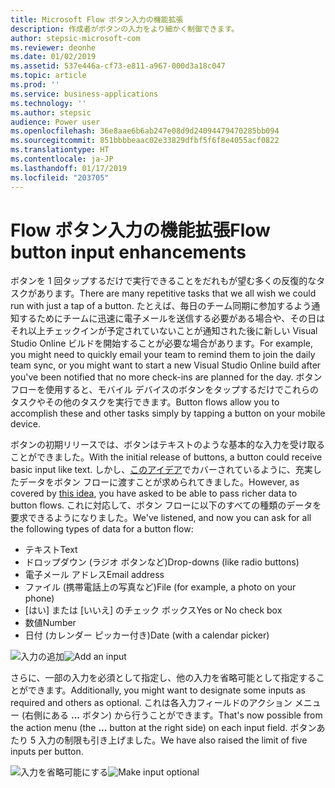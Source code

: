 ```yaml
---
title: Microsoft Flow ボタン入力の機能拡張
description: 作成者がボタンの入力をより細かく制御できます。
author: stepsic-microsoft-com
ms.reviewer: deonhe
ms.date: 01/02/2019
ms.assetid: 537e446a-cf73-e811-a967-000d3a18c047
ms.topic: article
ms.prod: ''
ms.service: business-applications
ms.technology: ''
ms.author: stepsic
audience: Power user
ms.openlocfilehash: 36e8aae6b6ab247e08d9d24094479470285bb094
ms.sourcegitcommit: 851bbbbeaac02e33829dfbf5f6f8e4055acf0822
ms.translationtype: HT
ms.contentlocale: ja-JP
ms.lasthandoff: 01/17/2019
ms.locfileid: "203705"
---
```

# <a name="flow-button-input-enhancements"></a><span data-ttu-id="64786-103">Flow ボタン入力の機能拡張</span><span class="sxs-lookup"><span data-stu-id="64786-103">Flow button input enhancements</span></span>




<span data-ttu-id="64786-104">ボタンを 1 回タップするだけで実行できることをだれもが望む多くの反復的なタスクがあります。</span><span class="sxs-lookup"><span data-stu-id="64786-104">There are many repetitive tasks that we all wish we could run with just a tap of a button.</span></span> <span data-ttu-id="64786-105">たとえば、毎日のチーム同期に参加するよう通知するためにチームに迅速に電子メールを送信する必要がある場合や、その日はそれ以上チェックインが予定されていないことが通知された後に新しい Visual Studio Online ビルドを開始することが必要な場合があります。</span><span class="sxs-lookup"><span data-stu-id="64786-105">For example, you might need to quickly email your team to remind them to join the daily team sync, or you might want to start a new Visual Studio Online build after you've been notified that no more check-ins are planned for the day.</span></span> <span data-ttu-id="64786-106">ボタン フローを使用すると、モバイル デバイスのボタンをタップするだけでこれらのタスクやその他のタスクを実行できます。</span><span class="sxs-lookup"><span data-stu-id="64786-106">Button flows allow you to accomplish these and other tasks simply by tapping a button on your mobile device.</span></span>

<span data-ttu-id="64786-107">ボタンの初期リリースでは、ボタンはテキストのような基本的な入力を受け取ることができました。</span><span class="sxs-lookup"><span data-stu-id="64786-107">With the initial release of buttons, a button could receive basic input like text.</span></span> <span data-ttu-id="64786-108">しかし、[このアイデア](https://powerusers.microsoft.com/t5/Flow-Ideas/Create-multiple-input-types-for-buttons/idi-p/33695)でカバーされているように、充実したデータをボタン フローに渡すことが求められてきました。</span><span class="sxs-lookup"><span data-stu-id="64786-108">However, as covered by [this idea](https://powerusers.microsoft.com/t5/Flow-Ideas/Create-multiple-input-types-for-buttons/idi-p/33695), you have asked to be able to pass richer data to button flows.</span></span> <span data-ttu-id="64786-109">これに対応して、ボタン フローに以下のすべての種類のデータを要求できるようになりました。</span><span class="sxs-lookup"><span data-stu-id="64786-109">We've listened, and now you can ask for all the following types of data for a button flow:</span></span>

- <span data-ttu-id="64786-110">テキスト</span><span class="sxs-lookup"><span data-stu-id="64786-110">Text</span></span>
- <span data-ttu-id="64786-111">ドロップダウン (ラジオ ボタンなど)</span><span class="sxs-lookup"><span data-stu-id="64786-111">Drop-downs (like radio buttons)</span></span>
- <span data-ttu-id="64786-112">電子メール アドレス</span><span class="sxs-lookup"><span data-stu-id="64786-112">Email address</span></span>
- <span data-ttu-id="64786-113">ファイル (携帯電話上の写真など)</span><span class="sxs-lookup"><span data-stu-id="64786-113">File (for example, a photo on your phone)</span></span>
- <span data-ttu-id="64786-114">[はい] または [いいえ] のチェック ボックス</span><span class="sxs-lookup"><span data-stu-id="64786-114">Yes or No check box</span></span>
- <span data-ttu-id="64786-115">数値</span><span class="sxs-lookup"><span data-stu-id="64786-115">Number</span></span>
- <span data-ttu-id="64786-116">日付 (カレンダー ピッカー付き)</span><span class="sxs-lookup"><span data-stu-id="64786-116">Date (with a calendar picker)</span></span>

<span data-ttu-id="64786-117">![入力の追加](media/flow-button-enhancements-1.png "入力の追加")</span><span class="sxs-lookup"><span data-stu-id="64786-117">![Add an input](media/flow-button-enhancements-1.png "Add an input")</span></span>

<span data-ttu-id="64786-118">さらに、一部の入力を必須として指定し、他の入力を省略可能として指定することができます。</span><span class="sxs-lookup"><span data-stu-id="64786-118">Additionally, you might want to designate some inputs as required and others as optional.</span></span> <span data-ttu-id="64786-119">これは各入力フィールドのアクション メニュー (右側にある **...** ボタン) から行うことができます。</span><span class="sxs-lookup"><span data-stu-id="64786-119">That's now possible from the action menu (the **...** button at the right side) on each input field.</span></span> <span data-ttu-id="64786-120">ボタンあたり 5 入力の制限も引き上げました。</span><span class="sxs-lookup"><span data-stu-id="64786-120">We have also raised the limit of five inputs per button.</span></span>

<span data-ttu-id="64786-121">![入力を省略可能にする](media/flow-button-enhancements-2.png "入力を省略可能にする")</span><span class="sxs-lookup"><span data-stu-id="64786-121">![Make input optional](media/flow-button-enhancements-2.png "Make input optional")</span></span>

